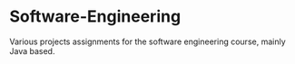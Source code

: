 # Software-Engineering
Various projects assignments for the software engineering course, mainly Java based.

